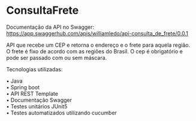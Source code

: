 # ConsultaFrete

Documentação da API no Swagger:  https://app.swaggerhub.com/apis/williamledo/api-consulta_de_frete/0.0.1 

API que recebe um CEP e retorna o endereço e o frete para aquela região.
<br/> O frete é fixo de acordo com as regiões do Brasil. O cep é obrigatório e pode ser passado com ou sem máscara.

Tecnologias utilizadas:

• Java<br/>
• Spring boot<br/>
• API REST Template<br/>
• Documentação Swagger<br/>
• Testes unitários JUnit5<br/>
• Testes automatizados utilizando cucumber<br/>
